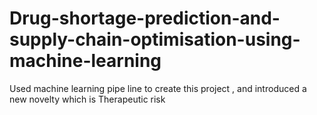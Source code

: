 # Drug-shortage-prediction-and-supply-chain-optimisation-using-machine-learning
Used machine learning pipe line to create this project , and introduced a new novelty which is Therapeutic risk
